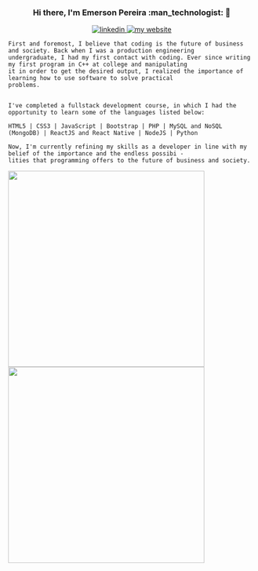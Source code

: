 <h3 align=center> Hi there, I'm Emerson Pereira :man_technologist: 👋 </h3>

<p align=center>
  <a href="https://www.linkedin.com/in/emersonope/">
    <img src="https://img.shields.io/badge/Connect%20on-Linkedin-0077B5?style=for-the-badge&logo=linkedin" alt="linkedin"/>
  </a>
 <!-- <a href="https://instagram.com/emersonope/">
    <img src="https://img.shields.io/badge/Follow%20me-Instagram-E4405F?style=for-the-badge&logo=instagram" alt="instagram"/>
  </a> -->
  <a href="https://emersonope.vercel.app/">
    <img src="https://img.shields.io/badge/check%20out%20my-website-333333?style=for-the-badge&logo=leaflet" alt="my website"/>
  </a>
</p>

```
First and foremost, I believe that coding is the future of business and society. Back when I was a production engineering
undergraduate, I had my first contact with coding. Ever since writing my first program in C++ at college and manipulating 
it in order to get the desired output, I realized the importance of learning how to use software to solve practical 
problems.


I've completed a fullstack development course, in which I had the opportunity to learn some of the languages listed below:

HTML5 | CSS3 | JavaScript | Bootstrap | PHP | MySQL and NoSQL (MongoDB) | ReactJS and React Native | NodeJS | Python

Now, I'm currently refining my skills as a developer in line with my belief of the importance and the endless possibi - 
lities that programming offers to the future of business and society.

```

<p align=center>
    <a href="https://github.com/emersonope">
          <img width="400px" align="left" src="https://github-readme-stats.vercel.app/api?username=emersonope&theme=radical&show_icons=true" />
    </a>
    <a href="https://github.com/emersonope">
          <img width="400px" align="left" src="https://github-readme-stats.vercel.app/api/top-langs/?username=emersonope&layout=compact&theme=radical&show_icons=true)] (https://github.com/anuraghazra/github-readme-stats)" />
    </a>
</p>
<!--
<center>
<table>
  <tr>
      <td>
        <a href="https://github.com/emersonope">
          <img width="398px" align="left" src="https://github-readme-stats.vercel.app/api?username=emersonope&theme=radical&show_icons=true" />
         </a>
      </td>
      <td>
        <a href="https://github.com/emersonope">
          <img width="398px" align="left" src="https://github-readme-stats.vercel.app/api/top-langs/?username=emersonope&layout=compact&theme=radical&show_icons=true)](https://github.com/anuraghazra/github-readme-stats)" />
        </a>
    </td>
  </tr>   
</table>
</center>
-->

<!--
**emersonope/emersonope** is a ✨ _special_ ✨ repository because its `README.md` (this file) appears on your GitHub profile.

Here are some ideas to get you started:

- 🔭 I’m currently working on ...
- 🌱 I’m currently learning ...
- 👯 I’m looking to collaborate on ...
- 🤔 I’m looking for help with ...
- 💬 Ask me about ...
- 📫 How to reach me: ...
- 😄 Pronouns: ...
- ⚡ Fun fact: ...




![Anurag's github stats](https://github-readme-stats.vercel.app/api?username=emersonope&theme=radical&show_icons=true)

[![Top Langs](https://github-readme-stats.vercel.app/api/top-langs/?username=emersonope&layout=compact&theme=radical)](https://github.com/anuraghazra/github-readme-stats)
-->

